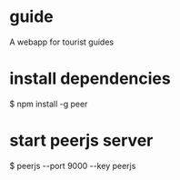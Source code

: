 # guide

A webapp for tourist guides


# install dependencies

$ npm install -g peer


# start peerjs server

$ peerjs --port 9000 --key peerjs
